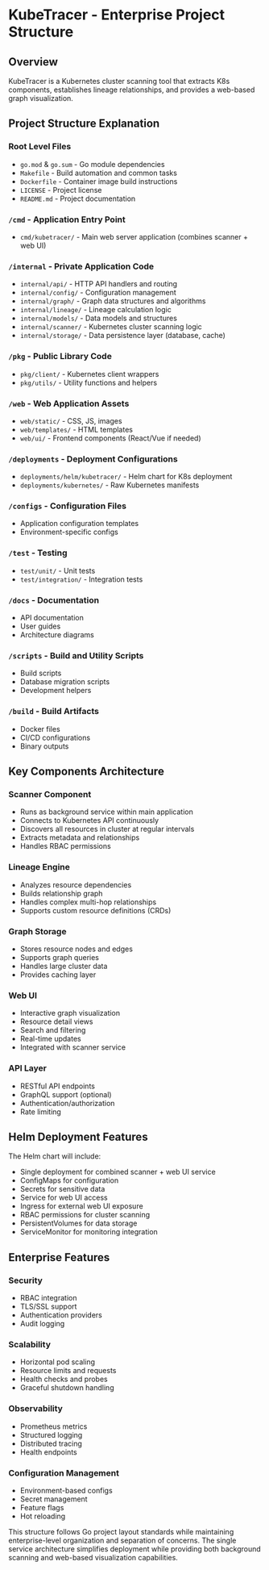 # KubeTracer - Enterprise Project Structure

## Overview
KubeTracer is a Kubernetes cluster scanning tool that extracts K8s components, establishes lineage relationships, and provides a web-based graph visualization.

## Project Structure Explanation

### Root Level Files
- `go.mod` & `go.sum` - Go module dependencies
- `Makefile` - Build automation and common tasks
- `Dockerfile` - Container image build instructions
- `LICENSE` - Project license
- `README.md` - Project documentation

### `/cmd` - Application Entry Point
- `cmd/kubetracer/` - Main web server application (combines scanner + web UI)

### `/internal` - Private Application Code
- `internal/api/` - HTTP API handlers and routing
- `internal/config/` - Configuration management
- `internal/graph/` - Graph data structures and algorithms
- `internal/lineage/` - Lineage calculation logic
- `internal/models/` - Data models and structures
- `internal/scanner/` - Kubernetes cluster scanning logic
- `internal/storage/` - Data persistence layer (database, cache)

### `/pkg` - Public Library Code
- `pkg/client/` - Kubernetes client wrappers
- `pkg/utils/` - Utility functions and helpers

### `/web` - Web Application Assets
- `web/static/` - CSS, JS, images
- `web/templates/` - HTML templates
- `web/ui/` - Frontend components (React/Vue if needed)

### `/deployments` - Deployment Configurations
- `deployments/helm/kubetracer/` - Helm chart for K8s deployment
- `deployments/kubernetes/` - Raw Kubernetes manifests

### `/configs` - Configuration Files
- Application configuration templates
- Environment-specific configs

### `/test` - Testing
- `test/unit/` - Unit tests
- `test/integration/` - Integration tests

### `/docs` - Documentation
- API documentation
- User guides
- Architecture diagrams

### `/scripts` - Build and Utility Scripts
- Build scripts
- Database migration scripts
- Development helpers

### `/build` - Build Artifacts
- Docker files
- CI/CD configurations
- Binary outputs

## Key Components Architecture

### Scanner Component
- Runs as background service within main application
- Connects to Kubernetes API continuously
- Discovers all resources in cluster at regular intervals
- Extracts metadata and relationships
- Handles RBAC permissions

### Lineage Engine
- Analyzes resource dependencies
- Builds relationship graph
- Handles complex multi-hop relationships
- Supports custom resource definitions (CRDs)

### Graph Storage
- Stores resource nodes and edges
- Supports graph queries
- Handles large cluster data
- Provides caching layer

### Web UI
- Interactive graph visualization
- Resource detail views
- Search and filtering
- Real-time updates
- Integrated with scanner service

### API Layer
- RESTful API endpoints
- GraphQL support (optional)
- Authentication/authorization
- Rate limiting

## Helm Deployment Features

The Helm chart will include:
- Single deployment for combined scanner + web UI service
- ConfigMaps for configuration
- Secrets for sensitive data
- Service for web UI access
- Ingress for external web UI exposure
- RBAC permissions for cluster scanning
- PersistentVolumes for data storage
- ServiceMonitor for monitoring integration

## Enterprise Features

### Security
- RBAC integration
- TLS/SSL support
- Authentication providers
- Audit logging

### Scalability
- Horizontal pod scaling
- Resource limits and requests
- Health checks and probes
- Graceful shutdown handling

### Observability
- Prometheus metrics
- Structured logging
- Distributed tracing
- Health endpoints

### Configuration Management
- Environment-based configs
- Secret management
- Feature flags
- Hot reloading

This structure follows Go project layout standards while maintaining enterprise-level organization and separation of concerns. The single service architecture simplifies deployment while providing both background scanning and web-based visualization capabilities.

